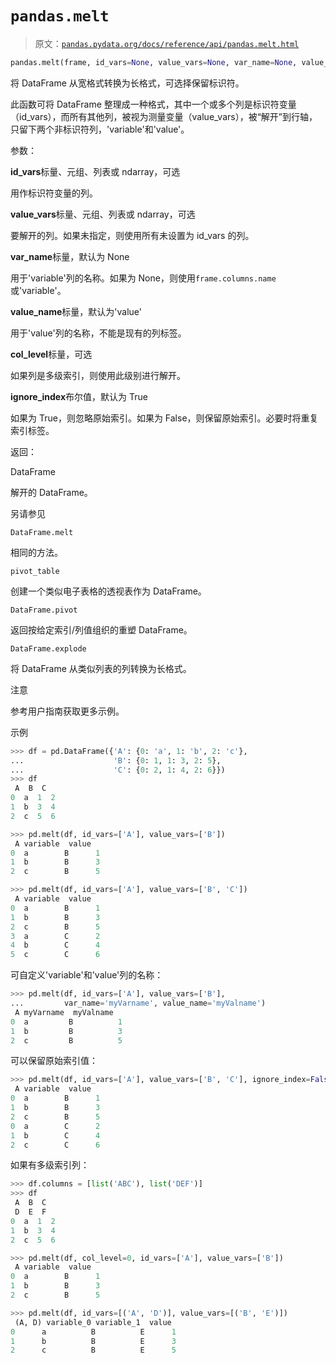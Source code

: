 # `pandas.melt`

> 原文：[`pandas.pydata.org/docs/reference/api/pandas.melt.html`](https://pandas.pydata.org/docs/reference/api/pandas.melt.html)

```py
pandas.melt(frame, id_vars=None, value_vars=None, var_name=None, value_name='value', col_level=None, ignore_index=True)
```

将 DataFrame 从宽格式转换为长格式，可选择保留标识符。

此函数可将 DataFrame 整理成一种格式，其中一个或多个列是标识符变量（id_vars），而所有其他列，被视为测量变量（value_vars），被“解开”到行轴，只留下两个非标识符列，'variable'和'value'。

参数：

**id_vars**标量、元组、列表或 ndarray，可选

用作标识符变量的列。

**value_vars**标量、元组、列表或 ndarray，可选

要解开的列。如果未指定，则使用所有未设置为 id_vars 的列。

**var_name**标量，默认为 None

用于'variable'列的名称。如果为 None，则使用`frame.columns.name`或'variable'。

**value_name**标量，默认为'value'

用于'value'列的名称，不能是现有的列标签。

**col_level**标量，可选

如果列是多级索引，则使用此级别进行解开。

**ignore_index**布尔值，默认为 True

如果为 True，则忽略原始索引。如果为 False，则保留原始索引。必要时将重复索引标签。

返回：

DataFrame

解开的 DataFrame。

另请参见

`DataFrame.melt`

相同的方法。

`pivot_table`

创建一个类似电子表格的透视表作为 DataFrame。

`DataFrame.pivot`

返回按给定索引/列值组织的重塑 DataFrame。

`DataFrame.explode`

将 DataFrame 从类似列表的列转换为长格式。

注意

参考用户指南获取更多示例。

示例

```py
>>> df = pd.DataFrame({'A': {0: 'a', 1: 'b', 2: 'c'},
...                    'B': {0: 1, 1: 3, 2: 5},
...                    'C': {0: 2, 1: 4, 2: 6}})
>>> df
 A  B  C
0  a  1  2
1  b  3  4
2  c  5  6 
```

```py
>>> pd.melt(df, id_vars=['A'], value_vars=['B'])
 A variable  value
0  a        B      1
1  b        B      3
2  c        B      5 
```

```py
>>> pd.melt(df, id_vars=['A'], value_vars=['B', 'C'])
 A variable  value
0  a        B      1
1  b        B      3
2  c        B      5
3  a        C      2
4  b        C      4
5  c        C      6 
```

可自定义'variable'和'value'列的名称：

```py
>>> pd.melt(df, id_vars=['A'], value_vars=['B'],
...         var_name='myVarname', value_name='myValname')
 A myVarname  myValname
0  a         B          1
1  b         B          3
2  c         B          5 
```

可以保留原始索引值：

```py
>>> pd.melt(df, id_vars=['A'], value_vars=['B', 'C'], ignore_index=False)
 A variable  value
0  a        B      1
1  b        B      3
2  c        B      5
0  a        C      2
1  b        C      4
2  c        C      6 
```

如果有多级索引列：

```py
>>> df.columns = [list('ABC'), list('DEF')]
>>> df
 A  B  C
 D  E  F
0  a  1  2
1  b  3  4
2  c  5  6 
```

```py
>>> pd.melt(df, col_level=0, id_vars=['A'], value_vars=['B'])
 A variable  value
0  a        B      1
1  b        B      3
2  c        B      5 
```

```py
>>> pd.melt(df, id_vars=[('A', 'D')], value_vars=[('B', 'E')])
 (A, D) variable_0 variable_1  value
0      a          B          E      1
1      b          B          E      3
2      c          B          E      5 
```
